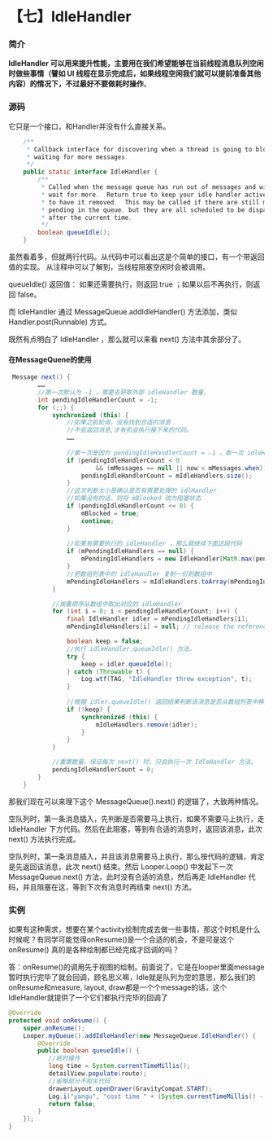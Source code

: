 # 【七】IdleHandler

### 简介

**IdleHandler 可以用来提升性能，主要用在我们希望能够在当前线程消息队列空闲时做些事情（譬如 UI 线程在显示完成后，如果线程空闲我们就可以提前准备其他内容）的情况下，不过最好不要做耗时操作**。

### 源码

它只是一个接口，和Handler并没有什么直接关系。

```java
    /**
     * Callback interface for discovering when a thread is going to block
     * waiting for more messages.
     */
    public static interface IdleHandler {
        /**
         * Called when the message queue has run out of messages and will now
         * wait for more.  Return true to keep your idle handler active, false
         * to have it removed.  This may be called if there are still messages
         * pending in the queue, but they are all scheduled to be dispatched
         * after the current time.
         */
        boolean queueIdle();
    }
```

虽然看着多，但就两行代码。从代码中可以看出这是个简单的接口，有一个带返回值的实现。
从注释中可以了解到，当线程阻塞空闲时会被调用。

queueIdle()  返回值： 如果还需要执行，则返回 true ；如果以后不再执行，则返回 false。

而 IdleHandler 通过 MessageQueue.addIdleHandler() 方法添加，类似 Handler.post(Runnable) 方式。

既然有点明白了 IdleHandler ，那么就可以来看 next() 方法中其余部分了。

#### 在MessageQuene的使用

```java
 Message next() {
        ……
        //第一次默认为 -1 ，需要去获取外部 idleHandler 数量。
        int pendingIdleHandlerCount = -1; 
        for (;;) {
            synchronized (this) {
                //如果之前轮询，没有找到合适的消息
                //不会返回消息,才有机会执行接下来的代码。
                ……
                
                //第一次是因为 pendingIdleHandlerCount = -1 ，取一次 idleHandler 数量
                if (pendingIdleHandlerCount < 0
                        && (mMessages == null || now < mMessages.when)) {
                    pendingIdleHandlerCount = mIdleHandlers.size();
                }
                //这次判断大小是确认是否有需要处理的 idlHandler
                //如果没有的话，则将 mBlocked 改为阻塞状态
                if (pendingIdleHandlerCount <= 0) {
                    mBlocked = true;
                    continue;
                }
                
                //如果有需要执行的 idleHandler ，那么就继续下面这段代码
                if (mPendingIdleHandlers == null) {
                    mPendingIdleHandlers = new IdleHandler[Math.max(pendingIdleHandlerCount, 4)];
                }
                //把数组列表中的 idleHandler 复制一份到数组中
                mPendingIdleHandlers = mIdleHandlers.toArray(mPendingIdleHandlers);
            }

            //挨着顺序从数组中取出对应的 idleHandler 
            for (int i = 0; i < pendingIdleHandlerCount; i++) {
                final IdleHandler idler = mPendingIdleHandlers[i];
                mPendingIdleHandlers[i] = null; // release the reference to the handler

                boolean keep = false;
                //执行 idleHandler.queueIdle() 方法。
                try {
                    keep = idler.queueIdle();
                } catch (Throwable t) {
                    Log.wtf(TAG, "IdleHandler threw exception", t);
                }
                
                //根据 idler.queueIdle() 返回结果判断该消息是否从数组列表中移除。
                if (!keep) {
                    synchronized (this) {
                        mIdleHandlers.remove(idler);
                    }
                }
            }

            //重置数量，保证每次 next() 时，只会执行一次 IdleHandler 方法。
            pendingIdleHandlerCount = 0;
        }
    }
```

那我们现在可以来理下这个 MessageQueue().next() 的逻辑了，大致两种情况。

空队列时，第一条消息插入，先判断是否需要马上执行，如果不需要马上执行，走 IdleHandler 下方代码。然后在此阻塞，等到有合适的消息时，返回该消息，此次 next() 方法执行完成。

空队列时，第一条消息插入，并且该消息需要马上执行，那么按代码的逻辑，肯定是先返回该消息，此次 next() 结束。然后 Looper.Loop() 中发起下一次 MessageQueue.next() 方法，此时没有合适的消息，然后再走 IdleHandler 代码，并且阻塞在这，等到下次有消息时再结束 next() 方法。

### 实例

如果有这种需求，想要在某个activity绘制完成去做一些事情，那这个时机是什么时候呢？有同学可能觉得onResume()是一个合适的机会，不是可是这个onResume() 真的是各种绘制都已经完成才回调的吗？

答：onResume()的调用先于视图的绘制。前面说了，它是在looper里面message暂时执行完毕了就会回调，顾名思义嘛，Idle就是队列为空的意思，那么我们的onResume和measure, layout, draw都是一个个message的话，这个IdleHandler就提供了一个它们都执行完毕的回调了

```java
@Override
protected void onResume() {
    super.onResume();
    Looper.myQueue().addIdleHandler(new MessageQueue.IdleHandler() {
        @Override
        public boolean queueIdle() {
           //耗时操作
           long time = System.currentTimeMillis();
           detailView.populate(route);
           //省略部分不相关代码
           drawerLayout.openDrawer(GravityCompat.START);
           Log.i("yangu", "cost time " + (System.currentTimeMillis() - time));
           return false;
        }
    });
}

```

